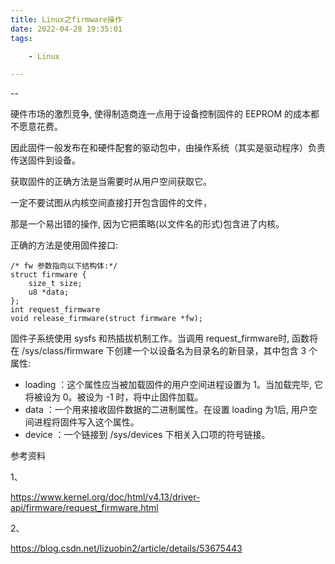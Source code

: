 ```yaml
---
title: Linux之firmware操作
date: 2022-04-28 19:35:01
tags:

	- Linux

---
```


--

硬件市场的激烈竞争, 使得制造商连一点用于设备控制固件的 EEPROM 的成本都不愿意花费。

因此固件一般发布在和硬件配套的驱动包中，由操作系统（其实是驱动程序）负责传送固件到设备。

获取固件的正确方法是当需要时从用户空间获取它。

一定不要试图从内核空间直接打开包含固件的文件，

那是一个易出错的操作, 因为它把策略(以文件名的形式)包含进了内核。

正确的方法是使用固件接口:

```
/* fw 参数指向以下结构体:*/
struct firmware {
    size_t size;
    u8 *data;
};
int request_firmware
void release_firmware(struct firmware *fw);
```

固件子系统使用 sysfs 和热插拔机制工作。当调用 request_firmware时, 函数将在 /sys/class/firmware 下创建一个以设备名为目录名的新目录，其中包含 3 个属性:

- loading ：这个属性应当被加载固件的用户空间进程设置为 1。当加载完毕, 它将被设为 0。被设为 -1 时，将中止固件加载。
- data ：一个用来接收固件数据的二进制属性。在设置 loading 为1后, 用户空间进程将固件写入这个属性。
- device ：一个链接到 /sys/devices 下相关入口项的符号链接。



参考资料

1、

https://www.kernel.org/doc/html/v4.13/driver-api/firmware/request_firmware.html

2、

https://blog.csdn.net/lizuobin2/article/details/53675443